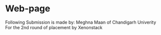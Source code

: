 # Web-page

Following Submission is made by:
Meghna Maan of Chandigarh Univerity
For the 2nd round of placement by Xenonstack

